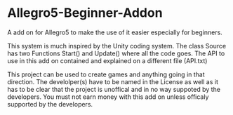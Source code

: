 # Allegro5-Beginner-Addon
A add on for Allegro5 to make the use of it easier especially for beginners.

This system is much inspired by the Unity coding system.
The class Source has two Functions Start() and Update() where all the code goes.
The API to use in this add on contained and explained on a different file (API.txt)

This project can be used to create games and anything going in that direction.
The develolper(s) have to be named in the License as well as it has to be clear that the project is unoffical
and in no way suppoted by the developers.
You must not earn money with this add on unless officaly supported by the developers.
